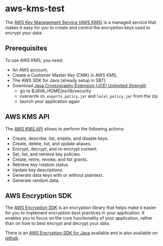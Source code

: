 # aws-kms-test
The [AWS Key Management Service (AWS KMS)](http://docs.aws.amazon.com/kms/latest/developerguide/overview.html) is a managed service 
that makes it easy for you to create and control the encryption keys used to encrypt your data.

## Prerequisites
To use AWS KMS, you need:

- An AWS account,
- Create a Customer Master Key (CMK) in AWS KMS,
- The AWS SDK for Java (already setup in SBT)
- Download [Java Cryptography Extension (JCE) Unlimited Strength ](http://www.oracle.com/technetwork/java/javase/downloads/jce8-download-2133166.html)
  - go to $JAVA_HOME/jre/lib/security
  - overwrite `US_exports_policy.jar` and `local_policy.jar` from the zip
  - launch your application again

## AWS KMS API
The [AWS KMS API](http://docs.aws.amazon.com/kms/latest/developerguide/programming-top.html) allows to perform
the following actions:

- Create, describe, list, enable, and disable keys.
- Create, delete, list, and update aliases.
- Encrypt, decrypt, and re-encrypt content.
- Set, list, and retrieve key policies.
- Create, retire, revoke, and list grants.
- Retrieve key rotation status.
- Update key descriptions.
- Generate data keys with or without plaintext.
- Generate random data.

## AWS Encryption SDK
The [AWS Encryption SDK](http://docs.aws.amazon.com/encryption-sdk/latest/developer-guide/introduction.html) is an encryption library that helps make it easier for you to implement encryption best practices 
in your application. It enables you to focus on the core functionality of your application, rather than on how to best encrypt 
and decrypt your data.

There is an [AWS Encryption SDK for Java](http://docs.aws.amazon.com/encryption-sdk/latest/developer-guide/java.html) available
and is also available on [github](https://github.com/awslabs/aws-encryption-sdk-java).



